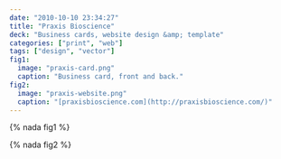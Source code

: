 ```yaml
---
date: "2010-10-10 23:34:27"
title: "Praxis Bioscience"
deck: "Business cards, website design &amp; template"
categories: ["print", "web"]
tags: ["design", "vector"]
fig1:
  image: "praxis-card.png"
  caption: "Business card, front and back."
fig2:
  image: "praxis-website.png"
  caption: "[praxisbioscience.com](http://praxisbioscience.com/)"
---
```


{% nada fig1 %}

{% nada fig2 %}
